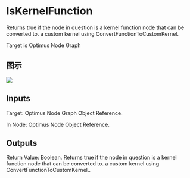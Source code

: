 # IsKernelFunction

Returns true if the node in question is a kernel function node that can be converted to. a custom kernel using ConvertFunctionToCustomKernel.

Target is Optimus Node Graph

## 图示

![]($-20221218-20172821.png)

## Inputs

Target: Optimus Node Graph Object Reference.

In Node: Optimus Node Object Reference.  

## Outputs

Return Value: Boolean. Returns true if the node in question is a kernel function node that can be converted to. a custom kernel using ConvertFunctionToCustomKernel..

